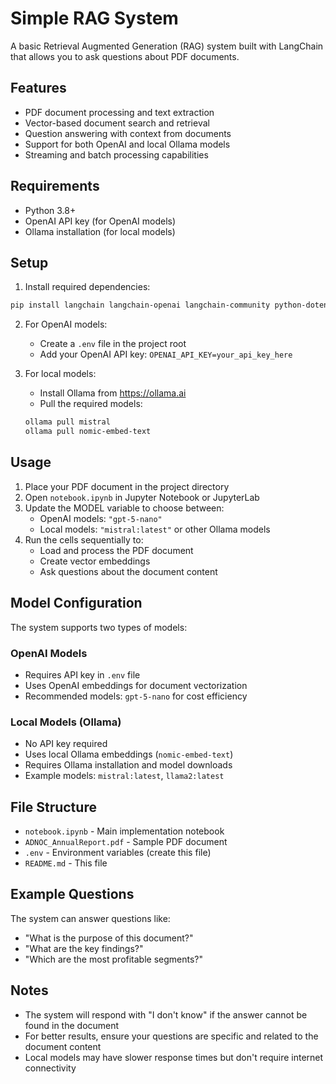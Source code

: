 # Simple RAG System

A basic Retrieval Augmented Generation (RAG) system built with LangChain that allows you to ask questions about PDF documents.

## Features

- PDF document processing and text extraction
- Vector-based document search and retrieval
- Question answering with context from documents
- Support for both OpenAI and local Ollama models
- Streaming and batch processing capabilities

## Requirements

- Python 3.8+
- OpenAI API key (for OpenAI models)
- Ollama installation (for local models)

## Setup

1. Install required dependencies:
```bash
pip install langchain langchain-openai langchain-community python-dotenv pypdf docarray
```

2. For OpenAI models:
   - Create a `.env` file in the project root
   - Add your OpenAI API key: `OPENAI_API_KEY=your_api_key_here`

3. For local models:
   - Install Ollama from https://ollama.ai
   - Pull the required models:
   ```bash
   ollama pull mistral
   ollama pull nomic-embed-text
   ```

## Usage

1. Place your PDF document in the project directory
2. Open `notebook.ipynb` in Jupyter Notebook or JupyterLab
3. Update the MODEL variable to choose between:
   - OpenAI models: `"gpt-5-nano"`
   - Local models: `"mistral:latest"` or other Ollama models
4. Run the cells sequentially to:
   - Load and process the PDF document
   - Create vector embeddings
   - Ask questions about the document content

## Model Configuration

The system supports two types of models:

### OpenAI Models
- Requires API key in `.env` file
- Uses OpenAI embeddings for document vectorization
- Recommended models: `gpt-5-nano` for cost efficiency

### Local Models (Ollama)
- No API key required
- Uses local Ollama embeddings (`nomic-embed-text`)
- Requires Ollama installation and model downloads
- Example models: `mistral:latest`, `llama2:latest`

## File Structure

- `notebook.ipynb` - Main implementation notebook
- `ADNOC_AnnualReport.pdf` - Sample PDF document
- `.env` - Environment variables (create this file)
- `README.md` - This file

## Example Questions

The system can answer questions like:
- "What is the purpose of this document?"
- "What are the key findings?"
- "Which are the most profitable segments?"

## Notes

- The system will respond with "I don't know" if the answer cannot be found in the document
- For better results, ensure your questions are specific and related to the document content
- Local models may have slower response times but don't require internet connectivity
